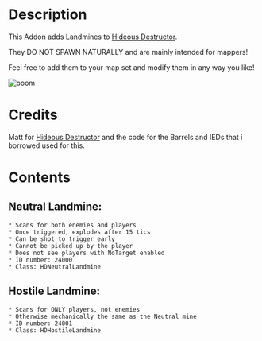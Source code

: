 # Description
This Addon adds Landmines to [Hideous Destructor](https://codeberg.org/mc776/HideousDestructor). 

They DO NOT SPAWN NATURALLY and are mainly intended for mappers!

Feel free to add them to your map set and modify them in any way you like!

![boom](https://github.com/user-attachments/assets/90c21708-9d6e-48ef-a5e2-92013b0268d6)



# Credits
Matt for [Hideous Destructor](https://codeberg.org/mc776/HideousDestructor) and the code for the Barrels and IEDs that i borrowed used for this.


# Contents
## Neutral Landmine:
    * Scans for both enemies and players
    * Once triggered, explodes after 15 tics
    * Can be shot to trigger early
    * Cannot be picked up by the player
    * Does not see players with NoTarget enabled
    * ID number: 24000
    * Class: HDNeutralLandmine

## Hostile Landmine:
    * Scans for ONLY players, not enemies
    * Otherwise mechanically the same as the Neutral mine
    * ID number: 24001
    * Class: HDHostileLandmine
